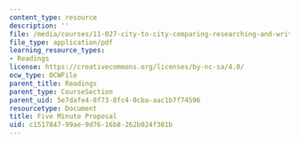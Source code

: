 ```yaml
---
content_type: resource
description: ''
file: /media/courses/11-027-city-to-city-comparing-researching-and-writing-about-cities-new-orleans-spring-2011/c151784799ae9d7616b8262b024f381b_MIT11_027S11_presentation.pdf
file_type: application/pdf
learning_resource_types:
- Readings
license: https://creativecommons.org/licenses/by-nc-sa/4.0/
ocw_type: OCWFile
parent_title: Readings
parent_type: CourseSection
parent_uid: 5e7dafe4-8f73-8fc4-0cba-aac1b7f74596
resourcetype: Document
title: Five Minute Proposal
uid: c1517847-99ae-9d76-16b8-262b024f381b
---
```

